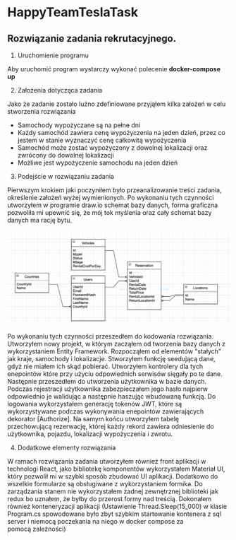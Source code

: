 # HappyTeamTeslaTask
## Rozwiązanie zadania rekrutacyjnego.

1. Uruchomienie programu

Aby uruchomić program wystarczy wykonać polecenie **docker-compose up**

2. Założenia dotycząca zadania

Jako że zadanie zostało luźno zdefiniowane przyjąłem kilka założeń w celu stworzenia rozwiązania

- Samochody wypożyczane są na pełne dni
- Każdy samochód zawiera cenę wypożyczenia na jeden dzień, przez co jestem w stanie wyznaczyć cenę całkowitą wypożyczenia
- Samochód może zostać wypożyczony z dowolnej lokalizacji oraz zwrócony do dowolnej lokalizacji
- Możliwe jest wypożyczenie samochodu na jeden dzień


3. Podejście w rozwiązaniu zadania

Pierwszym krokiem jaki poczyniłem było przeanalizowanie treści zadania, określenie założeń wyżej wymienionych. Po wykonaniu tych czynności utworzyłem w programie draw.io schemat bazy danych, forma graficzna pozwoliła mi upewnić się, że mój tok myślenia oraz cały schemat bazy danych ma rację bytu.


![My image](https://github.com/01NikodemW/HappyTeamTeslaTask/blob/main/database-diagram.png)

Po wykonaniu tych czynności przeszedłem do kodowania rozwiązania. Utworzyłem nowy projekt, w którym zacząłem od tworzenia bazy danych z wykorzystaniem Entity Framework. Rozpocząłem od elementów "stałych" jak kraje, samochody i lokalizacje. Stworzyłem funkcję seedującą dane, gdyż nie miałem ich skąd pobierać. Utworzyłem kontrolery dla tych enepointów które przy użyciu odpowiednich serwisów sięgały po te dane. Następnie przeszedłem do utworzenia użytkownika w bazie danych. Podczas rejestracji użytkownika zabezpieczałem jego hasło najpierw odpowiednio je walidując a następnie haszując wbudowaną funkcją. Do logowania wykorzystałem generację tokenów JWT, które są wykorzystywane podczas wykonywania enepointów zawierających dekorator [Authorize].
Na samym końcu utworzyłem tabelę przechowującą rezerwację, której każdy rekord zawiera odniesienie do użytkownika, pojazdu, lokalizacji wypożyczenia i zwrotu.  

4. Dodatkowe elementy rozwiązania

W ramach rozwiązania zadania utworzyłem również front aplikacji w technologi React, jako bibliotekę komponentów wykorzystałem Materiał UI, który pozwolił mi w szybki sposób zbudować UI aplikacji. Dodatkowo do wszelkie formularze są obsługiwane z wykorzystaniem formika. Do zarządzania stanem nie wykorzystałem żadnej zewnętrznej biblioteki jak redux bo uznałem, że byłby do przerost formy nad treścią. Dokonałem również konteneryzacji aplikacji (Ustawienie Thread.Sleep(15_000) w klasie Program.cs spowodowane było zbyt szybkim startowanie kontenera z sql server i niemocą poczekania na niego w docker compose za pomocą zależności)

